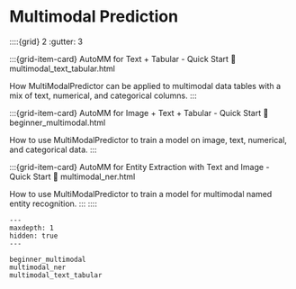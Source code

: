 # Multimodal Prediction

::::{grid} 2
  :gutter: 3

:::{grid-item-card} AutoMM for Text + Tabular - Quick Start
  :link: multimodal_text_tabular.html

  How MultiModalPredictor can be applied to multimodal data tables with a mix of text, numerical, and
  categorical columns.
:::

:::{grid-item-card} AutoMM for Image + Text + Tabular - Quick Start
  :link: beginner_multimodal.html

  How to use MultiModalPredictor to train a model on image, text, numerical, and categorical data.
:::

:::{grid-item-card} AutoMM for Entity Extraction with Text and Image - Quick Start
  :link: multimodal_ner.html

  How to use MultiModalPredictor to train a model for multimodal named entity recognition.
:::
::::

```{toctree}
---
maxdepth: 1
hidden: true
---

beginner_multimodal
multimodal_ner
multimodal_text_tabular
```
